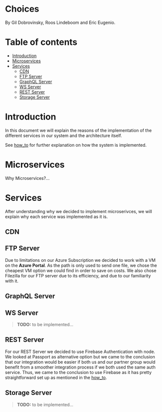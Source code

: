 # Choices

By Gil Dobrovinsky, Roos Lindeboom and Eric Eugenio.

# Table of contents

- [Introduction](#introduction)
- [Microservices](#microservices)
- [Services](#services)
    - [CDN](#cdn)
    - [FTP Server](#ftp-server)
    - [GraphQL Server](#graphql-server)
    - [WS Server](#ws-server)
    - [REST Server](#rest-server)
    - [Storage Server](#storage-server)

# Introduction

In this document we will explain the reasons of the implementation of the different services in our system and the architecture itself.

See [how_to](/docs/how_to.md) for further explanation on how the system is implemented.

# Microservices

Why Microservices?...

# Services

After understanding why we decided to implement microserivces, we will explain why each service was implemented as it is.

## CDN

## FTP Server
Due to limitations on our Azure Subscription we decided to work with a VM on the **Azure Portal**. As the path is only used to send one file, we chose the cheapest VM option we could find in order to save on costs. We also chose Filezilla for our FTP server due to its efficiency, and due to our familiarity with it. 

## GraphQL Server

## WS Server

> **TODO:** to be implemented...

## REST Server
For our REST Server we decided to use Firebase Authentication with node. We looked at Passport as alternative option but we came to the conclusion that our integration would be easier if both us and our partner group would benefit from a smoother integration process if we both used the same auth service. Thus, we came to the conclusion to use Firebase as it has pretty straightforward set up as mentioned in the [how_to](/docs/how_to.md).

## Storage Server

> **TODO:** to be implemented...
